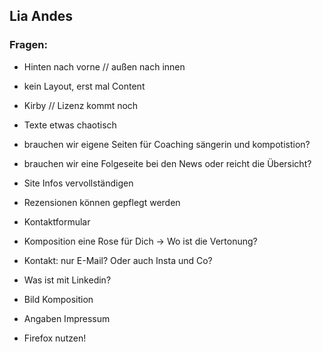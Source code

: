 ## Lia Andes

### Fragen:
- Hinten nach vorne // außen nach innen
- kein Layout, erst mal Content
- Kirby // Lizenz kommt noch
- Texte etwas chaotisch
- brauchen wir eigene Seiten für Coaching sängerin und kompotistion?
- brauchen wir eine Folgeseite bei den News oder reicht die Übersicht?
- Site Infos vervollständigen
- Rezensionen können gepflegt werden

- Kontaktformular
- Komposition eine Rose für Dich -> Wo ist die Vertonung?
- Kontakt: nur E-Mail? Oder auch Insta und Co?
- Was ist mit Linkedin?
- Bild Komposition
- Angaben Impressum

- Firefox nutzen!